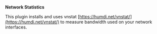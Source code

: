 **Network Statistics**

This plugin installs and uses vnstat [https://humdi.net/vnstat/](https://humdi.net/vnstat/) to measure bandwidth used on your network interfaces.
